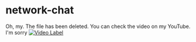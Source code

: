 # network-chat
Oh, my. The file has been deleted.
You can check the video on my YouTube.
I'm sorry
[![Video Label](https://i.ytimg.com/an_webp/lOqYlLohKgg/mqdefault_6s.webp?du=3000&sqp=CIC-t4wG&rs=AOn4CLC4cWn-jlhYTOMthEYTBKTZREMKOw)](https://youtu.be/lOqYlLohKgg)
